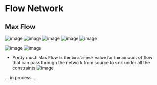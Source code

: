 # Flow Network

## Max Flow

![image](https://user-images.githubusercontent.com/66233296/165007766-cd5ad7ac-ef98-404c-af8e-689450401a0a.png)
![image](https://user-images.githubusercontent.com/66233296/165008212-97db0a02-d94b-428e-a7b6-3c7a2061584c.png)
![image](https://user-images.githubusercontent.com/66233296/165008263-008401f2-e365-4ea8-ba30-1505bed46faa.png)
![image](https://user-images.githubusercontent.com/66233296/165008380-0a1b9950-a4ee-4273-8cf4-d0f32ec4f817.png)
![image](https://user-images.githubusercontent.com/66233296/165008629-574d6c33-b930-401d-8881-06afe0bfe559.png)


 ![image](https://user-images.githubusercontent.com/66233296/165006052-1e832e5e-f126-4eef-a41b-f607f9d65d61.png)
 ![image](https://user-images.githubusercontent.com/66233296/165006306-84300e4d-e62a-4cbe-a021-a7e59c7455ba.png)

- Pretty much Max Flow is the ``bottleneck`` value for the amount of flow that can pass through the network from source to sink under all the constraints
![image](https://user-images.githubusercontent.com/66233296/165006217-ec9cfefd-6f2a-43ea-ab74-b93173caf314.png)

... in process ...
